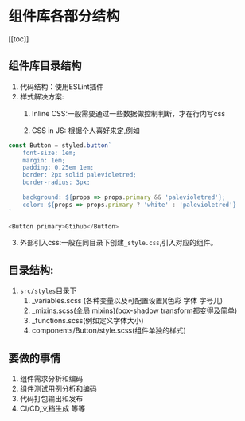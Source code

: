 
# 组件库各部分结构
[[toc]]

## 组件库目录结构
1. 代码结构：使用ESLint插件
2. 样式解决方案: 
    1. Inline CSS:一般需要通过一些数据做控制判断，才在行内写css

    2. CSS in JS: 根据个人喜好来定,例如
```js
const Button = styled.button`
    font-size: 1em;
    margin: 1em;
    padding: 0.25em 1em;
    border: 2px solid palevioletred;
    border-radius: 3px;
    
    background: ${props => props.primary && 'palevioletred'};
    color: ${props => props.primary ? 'white' : 'palevioletred'}
`

<Button primary>Gtihub</Button>
```
3. 外部引入css:一般在同目录下创建`_style.css`,引入对应的组件。


## 目录结构:
1. `src/styles`目录下
    1. _variables.scss (各种变量以及可配置设置)(色彩 字体 字号儿)
    2. _mixins.scss(全局 mixins)(box-shadow transform都变得及简单)
    3. _functions.scss(例如定义字体大小)
    4. components/Button/style.scss(组件单独的样式)


## 要做的事情
1. 组件需求分析和编码
2. 组件测试用例分析和编码
3. 代码打包输出和发布
4. CI/CD,文档生成 等等
